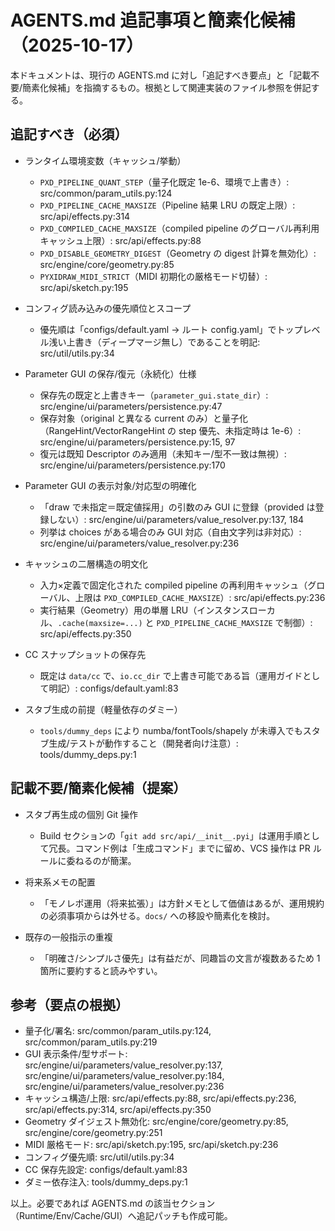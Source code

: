 # AGENTS.md 追記事項と簡素化候補（2025-10-17）

本ドキュメントは、現行の AGENTS.md に対し「追記すべき要点」と「記載不要/簡素化候補」を指摘するもの。根拠として関連実装のファイル参照を併記する。

## 追記すべき（必須）

- ランタイム環境変数（キャッシュ/挙動）
  - `PXD_PIPELINE_QUANT_STEP`（量子化既定 1e-6、環境で上書き）: src/common/param_utils.py:124
  - `PXD_PIPELINE_CACHE_MAXSIZE`（Pipeline 結果 LRU の既定上限）: src/api/effects.py:314
  - `PXD_COMPILED_CACHE_MAXSIZE`（compiled pipeline のグローバル再利用キャッシュ上限）: src/api/effects.py:88
  - `PXD_DISABLE_GEOMETRY_DIGEST`（Geometry の digest 計算を無効化）: src/engine/core/geometry.py:85
  - `PYXIDRAW_MIDI_STRICT`（MIDI 初期化の厳格モード切替）: src/api/sketch.py:195

- コンフィグ読み込みの優先順位とスコープ
  - 優先順は「configs/default.yaml → ルート config.yaml」でトップレベル浅い上書き（ディープマージ無し）であることを明記: src/util/utils.py:34

- Parameter GUI の保存/復元（永続化）仕様
  - 保存先の既定と上書きキー（`parameter_gui.state_dir`）: src/engine/ui/parameters/persistence.py:47
  - 保存対象（original と異なる current のみ）と量子化（RangeHint/VectorRangeHint の step 優先、未指定時は 1e-6）: src/engine/ui/parameters/persistence.py:15, 97
  - 復元は既知 Descriptor のみ適用（未知キー/型不一致は無視）: src/engine/ui/parameters/persistence.py:170

- Parameter GUI の表示対象/対応型の明確化
  - 「draw で未指定＝既定値採用」の引数のみ GUI に登録（provided は登録しない）: src/engine/ui/parameters/value_resolver.py:137, 184
  - 列挙は choices がある場合のみ GUI 対応（自由文字列は非対応）: src/engine/ui/parameters/value_resolver.py:236

- キャッシュの二層構造の明文化
  - 入力×定義で固定化された compiled pipeline の再利用キャッシュ（グローバル、上限は `PXD_COMPILED_CACHE_MAXSIZE`）: src/api/effects.py:236
  - 実行結果（Geometry）用の単層 LRU（インスタンスローカル、`.cache(maxsize=...)` と `PXD_PIPELINE_CACHE_MAXSIZE` で制御）: src/api/effects.py:350

- CC スナップショットの保存先
  - 既定は `data/cc` で、`io.cc_dir` で上書き可能である旨（運用ガイドとして明記）: configs/default.yaml:83

- スタブ生成の前提（軽量依存のダミー）
  - `tools/dummy_deps` により numba/fontTools/shapely が未導入でもスタブ生成/テストが動作すること（開発者向け注意）: tools/dummy_deps.py:1

## 記載不要/簡素化候補（提案）

- スタブ再生成の個別 Git 操作
  - Build セクションの「`git add src/api/__init__.pyi`」は運用手順として冗長。コマンド例は「生成コマンド」までに留め、VCS 操作は PR ルールに委ねるのが簡潔。

- 将来系メモの配置
  - 「モノレポ運用（将来拡張）」は方針メモとして価値はあるが、運用規約の必須事項からは外せる。`docs/` への移設や簡素化を検討。

- 既存の一般指示の重複
  - 「明確さ/シンプルさ優先」は有益だが、同趣旨の文言が複数あるため 1 箇所に要約すると読みやすい。

## 参考（要点の根拠）

- 量子化/署名: src/common/param_utils.py:124, src/common/param_utils.py:219
- GUI 表示条件/型サポート: src/engine/ui/parameters/value_resolver.py:137, src/engine/ui/parameters/value_resolver.py:184, src/engine/ui/parameters/value_resolver.py:236
- キャッシュ構造/上限: src/api/effects.py:88, src/api/effects.py:236, src/api/effects.py:314, src/api/effects.py:350
- Geometry ダイジェスト無効化: src/engine/core/geometry.py:85, src/engine/core/geometry.py:251
- MIDI 厳格モード: src/api/sketch.py:195, src/api/sketch.py:236
- コンフィグ優先順: src/util/utils.py:34
- CC 保存先設定: configs/default.yaml:83
- ダミー依存注入: tools/dummy_deps.py:1

以上。必要であれば AGENTS.md の該当セクション（Runtime/Env/Cache/GUI）へ追記パッチも作成可能。

